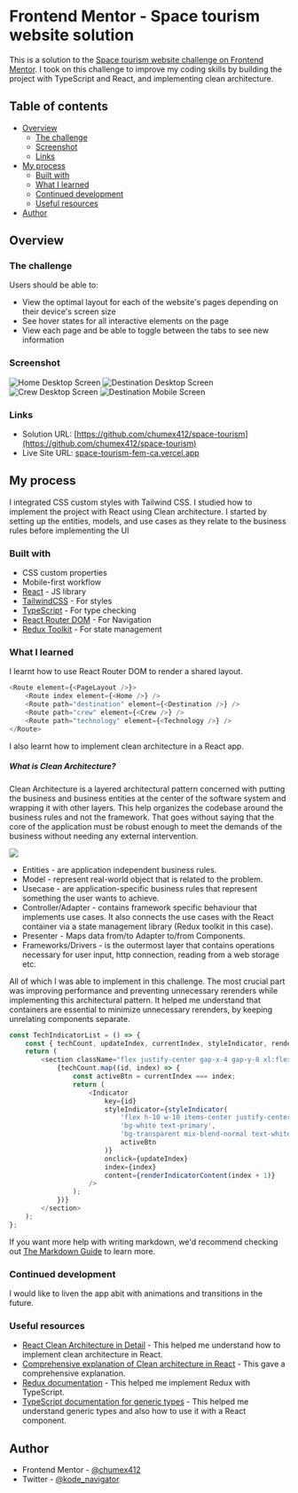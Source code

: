 # Frontend Mentor - Space tourism website solution

This is a solution to the [Space tourism website challenge on Frontend Mentor](https://www.frontendmentor.io/challenges/space-tourism-multipage-website-gRWj1URZ3). I took on this challenge to improve my coding skills by building the project with TypeScript and React, and implementing clean architecture.

## Table of contents

- [Overview](#overview)
  - [The challenge](#the-challenge)
  - [Screenshot](#screenshot)
  - [Links](#links)
- [My process](#my-process)
  - [Built with](#built-with)
  - [What I learned](#what-i-learned)
  - [Continued development](#continued-development)
  - [Useful resources](#useful-resources)
- [Author](#author)

## Overview

### The challenge

Users should be able to:

- View the optimal layout for each of the website's pages depending on their device's screen size
- See hover states for all interactive elements on the page
- View each page and be able to toggle between the tabs to see new information

### Screenshot

![Home Desktop Screen](https://res.cloudinary.com/da8vqkdmt/image/upload/v1681196947/Screen_Shot_2023-04-11_at_07.33.19_yhg81g.png)
![Destination Desktop Screen](https://res.cloudinary.com/da8vqkdmt/image/upload/v1681196960/Screen_Shot_2023-04-11_at_07.47.00_evn7ba.png)
![Crew Desktop Screen](https://res.cloudinary.com/da8vqkdmt/image/upload/v1681196969/Screen_Shot_2023-04-11_at_07.33.26_k8u5ah.png)
![Destination Mobile Screen](https://res.cloudinary.com/da8vqkdmt/image/upload/c_scale,h_904/v1681196951/Screen_Shot_2023-04-11_at_08.01.30_owxtjr.png)

### Links

- Solution URL: [https://github.com/chumex412/space-tourism](https://github.com/chumex412/space-tourism)
- Live Site URL: [space-tourism-fem-ca.vercel.app](space-tourism-fem-ca.vercel.app)

## My process

I integrated CSS custom styles with Tailwind CSS. I studied how to implement the project with React using Clean architecture. I started by setting up the entities, models, and use cases as they relate to the business rules before implementing the
UI

### Built with

- CSS custom properties
- Mobile-first workflow
- [React](https://reactjs.dev/) - JS library
- [TailwindCSS](https://tailwindcss.com/) - For styles
- [TypeScript](https://www.typescriptlang.org/) - For type checking
- [React Router DOM](https://reactrouter.com/) - For Navigation
- [Redux Toolkit](https://redux-toolkit.js.org/) - For state management

### What I learned

I learnt how to use React Router DOM to render a shared layout.

```js
<Route element={<PageLayout />}>
	<Route index element={<Home />} />
	<Route path="destination" element={<Destination />} />
	<Route path="crew" element={<Crew />} />
	<Route path="technology" element={<Technology />} />
</Route>
```

I also learnt how to implement clean architecture in a React app.

##### What is Clean Architecture?

Clean Architecture is a layered architectural pattern concerned with putting the business and business entities at the center of the software system and wrapping it with other layers. This help organizes the codebase around the business rules and not the framework. That goes without saying that the core of the application must be robust enough to meet the demands of the business without needing any external intervention.

![](https://raw.githubusercontent.com/eduardomoroni/react-clean-architecture/master/docs/images/high-level-diagram.jpg)

- Entities - are application independent business rules.
- Model - represent real-world object that is related to the problem.
- Usecase - are application-specific business rules that represent something the user wants to achieve.
- Controller/Adapter - contains framework specific behaviour that implements use cases. It also connects the use cases with the React container via a state management library (Redux toolkit in this case).
- Presenter - Maps data from/to Adapter to/from Components.
- Frameworks/Drivers - is the outermost layer that contains operations necessary for user input, http connection, reading from a web storage etc.

All of which I was able to implement in this challenge. The most crucial part was improving performance and preventing unnecessary rerenders while implementing this architectural pattern. It helped me understand that containers are essential to minimize unnecessary rerenders, by keeping unrelating components separate.

```js
const TechIndicatorList = () => {
	const { techCount, updateIndex, currentIndex, styleIndicator, renderIndicatorContent } = useTravelTechnology();
	return (
		<section className="flex justify-center gap-x-4 gap-y-8 xl:flex-col">
			{techCount.map((id, index) => {
				const activeBtn = currentIndex === index;
				return (
					<Indicator
						key={id}
						styleIndicator={styleIndicator(
							'flex h-10 w-10 items-center justify-center border border-white text-lg md:h-[60px] md:w-[60px] xl:h-20 xl:w-20',
							'bg-white text-primary',
							'bg-transparent mix-blend-normal text-white hover:opacity-100 opacity-50',
							activeBtn
						)}
						onclick={updateIndex}
						index={index}
						content={renderIndicatorContent(index + 1)}
					/>
				);
			})}
		</section>
	);
};
```

If you want more help with writing markdown, we'd recommend checking out [The Markdown Guide](https://www.markdownguide.org/) to learn more.

### Continued development

I would like to liven the app abit with animations and transitions in the future.

### Useful resources

- [React Clean Architecture in Detail](https://reactjsexample.com/clean-architecture-for-react/) - This helped me understand how to implement clean architecture in React.
- [Comprehensive explanation of Clean architecture in React](https://github.com/eduardomoroni/react-clean-architecture) - This gave a comprehensive explanation.
- [Redux documentation](https://redux-toolkit.js.org/api/createSlice) - This helped me implement Redux with TypeScript.
- [TypeScript documentation for generic types](https://www.typescriptlang.org/docs/handbook/2/functions.html#generic-functions) - This helped me understand generic types and also how to use it with a React component.

## Author

- Frontend Mentor - [@chumex412](https://www.frontendmentor.io/profile/chumex412)
- Twitter - [@kode_navigator](https://www.twitter.com/kode_navigator)
